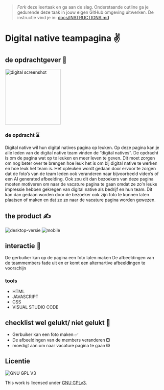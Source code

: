 > _Fork_ deze leertaak en ga aan de slag. Onderstaande outline ga je gedurende deze taak in jouw eigen GitHub omgeving uitwerken. De instructie vind je in: [docs/INSTRUCTIONS.md](docs/INSTRUCTIONS.md)

# Digital native teampagina ✌

## de opdrachtgever 🧠
<img width="181" alt="digital screenshot" src="https://user-images.githubusercontent.com/112857270/214790386-581cbea2-1e38-4208-b7ab-185f965b5beb.png">

### de opdracht ⌛

Digital native wil hun digital natives pagina op leuken. Op deze pagina kan je alle leden van
de digital native team vinden de “digital natives”.
De opdracht is om de pagina wat op te leuken en meer leven te geven. Dit moet zorgen om
nog beter over te brengen hoe leuk het is om bij digital native te werken en hoe leuk het
team is. Het opleuken wordt gedaan door ervoor te zorgen dat de foto’s van de team leden
ook veranderen naar bijvoorbeeld video’s of een AI generated afbeelding.
Ook zou dit dan bezoekers van deze pagina moeten motiveren om naar de vacature pagina
te gaan omdat ze zo’n leuke impressie hebben gekregen van digital native als bedrijf en hun
team. Dit kan dan gedaan worden door de bezoeker ook zijn foto te kunnen laten plaatsen
of maken en dat ze zo naar de vacature pagina worden gewezen.


## the product ✍
![desktop-versie](https://user-images.githubusercontent.com/112857270/214789816-0b8f422f-895c-45b6-b6a8-3282de309311.png)
![mobile](https://user-images.githubusercontent.com/112857270/214789977-b7458e50-e29c-4e0e-90fc-a50b573c2363.png)


## interactie 🤳
De gerbuiker kan op de pagina een foto laten maken
De afbeeldingen van de teammembers fade uit en er komt een alternartive afbeeldingen te voorschijn

### tools
-  HTML
-  JAVASCRIPT
-  CSS
-  VISUAL STUDIO CODE

## checklist wel gelukt/ niet gelukt 🦍
-   Gerbuiker kan een foto maken ✅
-   De  afbeeldingen van de members veranderen ❎
-   moedigt aan om naar vacature pagina te gaan ❎

## Licentie

![GNU GPL V3](https://www.gnu.org/graphics/gplv3-127x51.png)

This work is licensed under [GNU GPLv3](./LICENSE).
